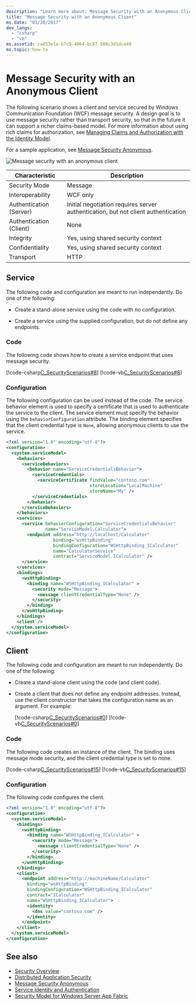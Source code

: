 ```yaml
---
description: "Learn more about: Message Security with an Anonymous Client"
title: "Message Security with an Anonymous Client"
ms.date: "03/30/2017"
dev_langs:
  - "csharp"
  - "vb"
ms.assetid: cad53e1a-b7c9-4064-bc87-508c3d1dce49
ms.topic: how-to
---
```


# Message Security with an Anonymous Client

The following scenario shows a client and service secured by Windows Communication Foundation (WCF) message security. A design goal is to use message security rather than transport security, so that in the future it can support a richer claims-based model. For more information about using rich claims for authorization, see [Managing Claims and Authorization with the Identity Model](managing-claims-and-authorization-with-the-identity-model.md).

For a sample application, see [Message Security Anonymous](../samples/message-security-anonymous.md).

![Message security with an anonymous client](media/b361a565-831c-4c10-90d7-66d8eeece0a1.gif "b361a565-831c-4c10-90d7-66d8eeece0a1")

|Characteristic|Description|
|--------------------|-----------------|
|Security Mode|Message|
|Interoperability|WCF only|
|Authentication (Server)|Initial negotiation requires server authentication, but not client authentication|
|Authentication (Client)|None|
|Integrity|Yes, using shared security context|
|Confidentiality|Yes, using shared security context|
|Transport|HTTP|

## Service

The following code and configuration are meant to run independently. Do one of the following:

- Create a stand-alone service using the code with no configuration.

- Create a service using the supplied configuration, but do not define any endpoints.

### Code

The following code shows how to create a service endpoint that uses message security.

[!code-csharp[C_SecurityScenarios#8](../../../../samples/snippets/csharp/VS_Snippets_CFX/c_securityscenarios/cs/source.cs#8)]
[!code-vb[C_SecurityScenarios#8](../../../../samples/snippets/visualbasic/VS_Snippets_CFX/c_securityscenarios/vb/source.vb#8)]

### Configuration

The following configuration can be used instead of the code. The service behavior element is used to specify a certificate that is used to authenticate the service to the client. The service element must specify the behavior using the `behaviorConfiguration` attribute. The binding element specifies that the client credential type is `None`, allowing anonymous clients to use the service.

```xml
<?xml version="1.0" encoding="utf-8"?>
<configuration>
  <system.serviceModel>
    <behaviors>
      <serviceBehaviors>
        <behavior name="ServiceCredentialsBehavior">
          <serviceCredentials>
            <serviceCertificate findValue="contoso.com"
                                storeLocation="LocalMachine"
                                storeName="My" />
          </serviceCredentials>
        </behavior>
      </serviceBehaviors>
    </behaviors>
    <services>
      <service behaviorConfiguration="ServiceCredentialsBehavior"
               name="ServiceModel.Calculator">
        <endpoint address="http://localhost/Calculator"
                  binding="wsHttpBinding"
                  bindingConfiguration="WSHttpBinding_ICalculator"
                  name="CalculatorService"
                  contract="ServiceModel.ICalculator" />
      </service>
    </services>
    <bindings>
      <wsHttpBinding>
        <binding name="WSHttpBinding_ICalculator" >
          <security mode="Message">
            <message clientCredentialType="None" />
          </security>
        </binding>
      </wsHttpBinding>
    </bindings>
    <client />
  </system.serviceModel>
</configuration>
```

## Client

The following code and configuration are meant to run independently. Do one of the following:

- Create a stand-alone client using the code (and client code).

- Create a client that does not define any endpoint addresses. Instead, use the client constructor that takes the configuration name as an argument. For example:

    [!code-csharp[C_SecurityScenarios#0](../../../../samples/snippets/csharp/VS_Snippets_CFX/c_securityscenarios/cs/source.cs#0)]
    [!code-vb[C_SecurityScenarios#0](../../../../samples/snippets/visualbasic/VS_Snippets_CFX/c_securityscenarios/vb/source.vb#0)]

### Code

The following code creates an instance of the client. The binding uses message mode security, and the client credential type is set to none.

[!code-csharp[C_SecurityScenarios#15](../../../../samples/snippets/csharp/VS_Snippets_CFX/c_securityscenarios/cs/source.cs#15)]
[!code-vb[C_SecurityScenarios#15](../../../../samples/snippets/visualbasic/VS_Snippets_CFX/c_securityscenarios/vb/source.vb#15)]

### Configuration

The following code configures the client.

```xml
<?xml version="1.0" encoding="utf-8"?>
<configuration>
  <system.serviceModel>
    <bindings>
      <wsHttpBinding>
        <binding name="WSHttpBinding_ICalculator" >
          <security mode="Message">
            <message clientCredentialType="None" />
          </security>
        </binding>
      </wsHttpBinding>
    </bindings>
    <client>
      <endpoint address="http://machineName/Calculator"
        binding="wsHttpBinding"
        bindingConfiguration="WSHttpBinding_ICalculator"
        contract="ICalculator"
        name="WSHttpBinding_ICalculator">
        <identity>
          <dns value="contoso.com" />
        </identity>
      </endpoint>
    </client>
  </system.serviceModel>
</configuration>
```

## See also

- [Security Overview](security-overview.md)
- [Distributed Application Security](distributed-application-security.md)
- [Message Security Anonymous](../samples/message-security-anonymous.md)
- [Service Identity and Authentication](service-identity-and-authentication.md)
- [Security Model for Windows Server App Fabric](/previous-versions/appfabric/ee677202(v=azure.10))
